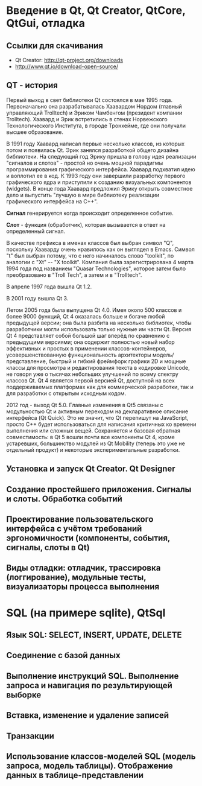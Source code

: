 ﻿Введение в Qt, Qt Creator, QtCore, QtGui, отладка
=================================================

Ссылки для скачивания
---------------------
* Qt Creator: http://qt-project.org/downloads
* http://www.qt.io/download-open-source/ 

QT - история
------------

Первый выход в свет библиотеки Qt состоялся в мае 1995 года. 
Первоначально она разрабатывалась Хаавардом Нордом (главный управляющий Trolltech) и Эриком Чамбенгом (президент компании Trolltech). 
Хаавард и Эрик встретились в стенах Норвежского Технологического Института, в городе Тронхейме, где они получали высшее образование.

В 1991 году Хаавард написал первые несколько классов, из которых потом и появилась Qt. 
Эрик занялся разработкой общего дизайна библиотеки. 
На следующий год Эрику пришла в голову идея реализации "сигналов и слотов" - простой но очень мощной парадигмы программирования графического интерфейса. 
Хаавард подхватил идею и воплотил ее в код. 
К 1993 году они завершили разработку первого графического ядра и приступили к созданию визуальных компонентов (widgets). 
В конце года Хаавард предложил Эрику открыть совместное дело и выпустить "лучшую в мире библиотеку реализации графического интерфейса на C++".

**Сигнал** генерируется когда происходит определенное событие. 

**Слот** - функция (обработчик), которая вызывается в ответ на определенный сигнал.

В качестве префикса в именах классов был выбран символ "Q", поскольку Хааварду очень нравилось как он выглядел в Emacs. 
Символ "t" был выбран потому, что с него начиналось слово "toolkit", по аналогии с "Xt" -- "X toolkit". 
Компания была зарегистрирована 4 марта 1994 года под названием "Quasar Technologies", которое затем было преобразовано в "Troll Tech", а затем и в "Trolltech".

В апреле 1997 года вышла Qt 1.2.

В 2001 году вышла Qt 3. 

Летом 2005 года была выпущена Qt 4.0. 
Имея около 500 классов и более 9000 функций, Qt 4 оказалась больше и богаче любой предыдущей версии; 
она была разбита на несколько библиотек, чтобы разработчики могли использовать только нужные им части Qt. 
Версия Qt 4 представляет собой большой шаг вперёд по сравнению с предыдущими версиями; 
она содержит полностью новый набор эффективных и простых в применении классов-контейнеров, усовершенствованную функциональность архитекторы модель/представление, 
быстрый и гибкий фреймфорк графики 2D и мощные классы для просмотра и редактирования текста в кодировке Unicode, 
не говоря уже о тысячах небольших улучшений по всему спектру классов Qt. 
Qt 4 является первой версией Qt, доступной на всех поддерживаемых платформах как для коммерческой разработки, так и для разработки с открытым исходным кодом.

2012 год - выход Qt 5.0.
Главные изменения в Qt5 связаны с модульностью Qt и активным переходом на декларативное описание интерфейса (Qt Quick). 
Это не значит, что Qt перепишут на JavaScript, 
просто C++ будет использоваться для написания критичных ко времени выполнения или сложных вещей. 
Сохраняется и базовая обратная совместимость: в Qt 5 вошли почти все компоненты Qt 4, кроме устаревших, 
большинство модулей из Qt Mobility (теперь это уже не отдельный продукт) и некоторые экспериментальные разработки.

Установка и запуск Qt Creator. Qt Designer
------------------------------------------

Создание простейшего приложения. Сигналы и слоты. Обработка событий
-------------------------------------------------------------------

Проектирование пользовательского интерфейса с учётом требований эргономичности (компоненты, события, сигналы, слоты в Qt)
-------------------------------------------------------------------------------------------------------------------------

Виды отладки: отладчик, трассировка (логгирование), модульные тесты, визуализаторы процесса выполнения 
------------------------------------------------------------------------------------------------------

SQL (на примере sqlite), QtSql 
==============================

Язык SQL: SELECT, INSERT, UPDATE, DELETE 
----------------------------------------

Соединение с базой данных 
-------------------------

Выполнение инструкций SQL. Выполнение запроса и навигация по результирующей выборке
-----------------------------------------------------------------------------------

Вставка, изменение и удаление записей 
-------------------------------------

Транзакции 
----------

Использование классов-моделей SQL (модель запроса, модель таблицы). Отображение данных в таблице-представлении 
--------------------------------------------------------------------------------------------------------------

